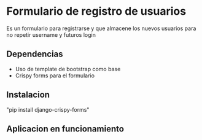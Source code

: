 
# Formulario de registro de usuarios

Es un formulario para registrarse y que almacene los nuevos usuarios para no repetir username y futuros login

## Dependencias 

- Uso de template de bootstrap como base
- Crispy forms para el formulario

## Instalacion 

"pip install django-crispy-forms"


## Aplicacion en funcionamiento


